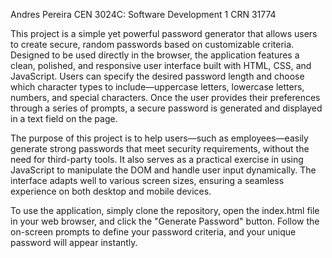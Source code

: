 Andres Pereira 
CEN 3024C: Software Development 1
CRN 31774

This project is a simple yet powerful password generator that allows users to create secure, random passwords based on customizable criteria. Designed to be used directly in the browser, the application features a clean, polished, and responsive user interface built with HTML, CSS, and JavaScript. Users can specify the desired password length and choose which character types to include—uppercase letters, lowercase letters, numbers, and special characters. Once the user provides their preferences through a series of prompts, a secure password is generated and displayed in a text field on the page.

The purpose of this project is to help users—such as employees—easily generate strong passwords that meet security requirements, without the need for third-party tools. It also serves as a practical exercise in using JavaScript to manipulate the DOM and handle user input dynamically. The interface adapts well to various screen sizes, ensuring a seamless experience on both desktop and mobile devices.

To use the application, simply clone the repository, open the index.html file in your web browser, and click the "Generate Password" button. Follow the on-screen prompts to define your password criteria, and your unique password will appear instantly.
